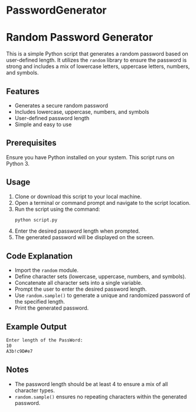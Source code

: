 # PasswordGenerator
# Random Password Generator

This is a simple Python script that generates a random password based on user-defined length. It utilizes the `random` library to ensure the password is strong and includes a mix of lowercase letters, uppercase letters, numbers, and symbols.

## Features
- Generates a secure random password
- Includes lowercase, uppercase, numbers, and symbols
- User-defined password length
- Simple and easy to use

## Prerequisites
Ensure you have Python installed on your system. This script runs on Python 3.

## Usage
1. Clone or download this script to your local machine.
2. Open a terminal or command prompt and navigate to the script location.
3. Run the script using the command:
   ```sh
   python script.py
   ```
4. Enter the desired password length when prompted.
5. The generated password will be displayed on the screen.

## Code Explanation
- Import the `random` module.
- Define character sets (lowercase, uppercase, numbers, and symbols).
- Concatenate all character sets into a single variable.
- Prompt the user to enter the desired password length.
- Use `random.sample()` to generate a unique and randomized password of the specified length.
- Print the generated password.

## Example Output
```sh
Enter length of the PassWord:
10
A3b!c9D#e7
```

## Notes
- The password length should be at least 4 to ensure a mix of all character types.
- `random.sample()` ensures no repeating characters within the generated password.

